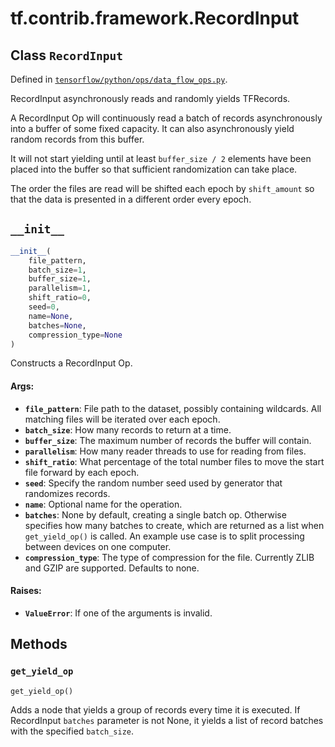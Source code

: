 <div itemscope itemtype="http://developers.google.com/ReferenceObject">
<meta itemprop="name" content="tf.contrib.framework.RecordInput" />
<meta itemprop="path" content="Stable" />
<meta itemprop="property" content="__init__"/>
<meta itemprop="property" content="get_yield_op"/>
</div>

# tf.contrib.framework.RecordInput

## Class `RecordInput`





Defined in [`tensorflow/python/ops/data_flow_ops.py`](/code/stable/tensorflow/python/ops/data_flow_ops.py).

RecordInput asynchronously reads and randomly yields TFRecords.

A RecordInput Op will continuously read a batch of records asynchronously
into a buffer of some fixed capacity. It can also asynchronously yield
random records from this buffer.

It will not start yielding until at least `buffer_size / 2` elements have been
placed into the buffer so that sufficient randomization can take place.

The order the files are read will be shifted each epoch by `shift_amount` so
that the data is presented in a different order every epoch.

<h2 id="__init__"><code>__init__</code></h2>

``` python
__init__(
    file_pattern,
    batch_size=1,
    buffer_size=1,
    parallelism=1,
    shift_ratio=0,
    seed=0,
    name=None,
    batches=None,
    compression_type=None
)
```

Constructs a RecordInput Op.

#### Args:

* <b>`file_pattern`</b>: File path to the dataset, possibly containing wildcards.
    All matching files will be iterated over each epoch.
* <b>`batch_size`</b>: How many records to return at a time.
* <b>`buffer_size`</b>: The maximum number of records the buffer will contain.
* <b>`parallelism`</b>: How many reader threads to use for reading from files.
* <b>`shift_ratio`</b>: What percentage of the total number files to move the start
    file forward by each epoch.
* <b>`seed`</b>: Specify the random number seed used by generator that randomizes
    records.
* <b>`name`</b>: Optional name for the operation.
* <b>`batches`</b>: None by default, creating a single batch op. Otherwise specifies
    how many batches to create, which are returned as a list when
    `get_yield_op()` is called. An example use case is to split processing
    between devices on one computer.
* <b>`compression_type`</b>: The type of compression for the file. Currently ZLIB and
    GZIP are supported. Defaults to none.


#### Raises:

* <b>`ValueError`</b>: If one of the arguments is invalid.



## Methods

<h3 id="get_yield_op"><code>get_yield_op</code></h3>

``` python
get_yield_op()
```

Adds a node that yields a group of records every time it is executed.
If RecordInput `batches` parameter is not None, it yields a list of
record batches with the specified `batch_size`.



